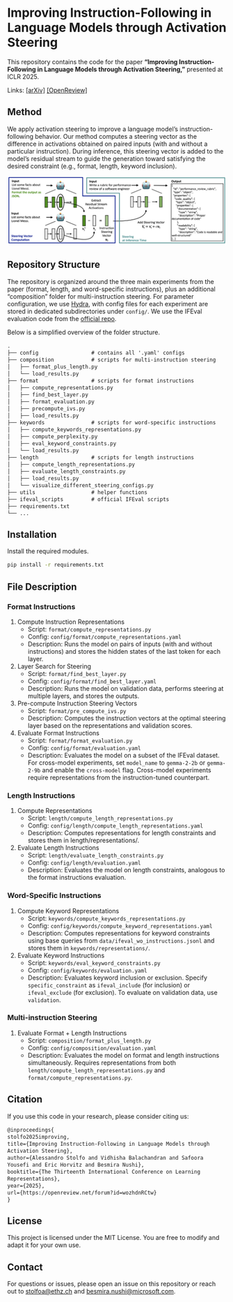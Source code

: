 # Improving Instruction-Following in Language Models through Activation Steering

This repository contains the code for the paper **“Improving Instruction-Following in Language Models through Activation Steering,”** presented at ICLR 2025.

Links: [[arXiv]](https://arxiv.org/abs/2410.12877) [[OpenReview]](https://openreview.net/forum?id=wozhdnRCtw)



## Method

We apply activation steering to improve a language model’s instruction-following behavior. 
Our method computes a steering vector as the difference in activations obtained on paired inputs (with and without a particular instruction). During inference, this steering vector is added to the model’s residual stream to guide the generation toward satisfying the desired constraint (e.g., format, length, keyword inclusion).

![Method Overview](assets/fig1.png)

## Repository Structure

The repository is organized around the three main experiments from the paper (format, length, and word-specific instructions), plus an additional “composition” folder for multi-instruction steering. For parameter configuration, we use [Hydra](https://hydra.cc), with config files for each experiment are stored in dedicated subdirectories under `config/`. We use the IFEval evaluation code from the [official repo](https://github.com/google-research/google-research/tree/master/instruction_following_eval).

Below is a simplified overview of the folder structure.

```
.
├── config                 # contains all '.yaml' configs
├── composition            # scripts for multi-instruction steering
│   ├── format_plus_length.py
│   └── load_results.py
├── format                 # scripts for format instructions
│   ├── compute_representations.py
│   ├── find_best_layer.py
│   ├── format_evaluation.py
│   ├── precompute_ivs.py
│   ├── load_results.py
├── keywords               # scripts for word-specific instructions
│   ├── compute_keywords_representations.py
│   ├── compute_perplexity.py
│   ├── eval_keyword_constraints.py
│   └── load_results.py
├── length                 # scripts for length instructions
│   ├── compute_length_representations.py
│   ├── evaluate_length_constraints.py
│   ├── load_results.py
│   └── visualize_different_steering_configs.py
├── utils                  # helper functions
├── ifeval_scripts         # official IFEval scripts
├── requirements.txt
└── ...
```



## Installation

Install the required modules. 
```bash
pip install -r requirements.txt
```


## File Description

### Format Instructions

1.	Compute Instruction Representations
    -	Script: `format/compute_representations.py`
    -	Config: `config/format/compute_representations.yaml`
    -	Description: Runs the model on pairs of inputs (with and without instructions) and stores the hidden states of the last token for each layer.
2.	Layer Search for Steering
    - Script: `format/find_best_layer.py`
    - Config: `config/format/find_best_layer.yaml`
    - Description: Runs the model on validation data, performs steering at multiple layers, and stores the outputs.
3.	Pre-compute Instruction Steering Vectors
    - Script: `format/pre_compute_ivs.py`
    - Description: Computes the instruction vectors at the optimal steering layer based on the representations and validation scores.
4. Evaluate Format Instructions
    - Script: `format/format_evaluation.py`
    - Config: `config/format/evaluation.yaml`
    - Description: Evaluates the model on a subset of the IFEval dataset. For cross-model experiments, set `model_name` to `gemma-2-2b` or `gemma-2-9b` and enable the `cross-model` flag. Cross-model experiments require representations from the instruction-tuned counterpart.


### Length Instructions
1. Compute Representations
    - Script: `length/compute_length_representations.py`
    - Config: `config/length/compute_length_representations.yaml`
    - Description: Computes representations for length constraints and stores them in length/representations/.
2.	Evaluate Length Instructions
    - Script: `length/evaluate_length_constraints.py`
    - Config: `config/length/evaluation.yaml`
    - Description: Evaluates the model on length constraints, analogous to the format instructions evaluation.


### Word-Specific Instructions
1.	Compute Keyword Representations
    - Script: `keywords/compute_keywords_representations.py`
    - Config: `config/keywords/compute_keyword_representations.yaml`
    - Description: Computes representations for keyword constraints using base queries from `data/ifeval_wo_instructions.jsonl`  and stores them in `keywords/representations/`.
2.	Evaluate Keyword Instructions
    - Script: `keywords/eval_keyword_constraints.py`
    - Config: `config/keywords/evaluation.yaml`
    - Description: Evaluates keyword inclusion or exclusion. Specify `specific_constraint` as `ifeval_include` (for inclusion) or `ifeval_exclude` (for exclusion). To evaluate on validation data, use `validation`.


### Multi-instruction Steering

1. Evaluate Format + Length Instructions
    - Script: `composition/format_plus_length.py`
    - Config: `config/composition/evaluation.yaml`
    - Description: Evaluates the model on format and length instructions simultaneously. Requires representations from both `length/compute_length_representations.py` and `format/compute_representations.py`.


## Citation

If you use this code in your research, please consider citing us:

```
@inproceedings{
stolfo2025improving,
title={Improving Instruction-Following in Language Models through Activation Steering},
author={Alessandro Stolfo and Vidhisha Balachandran and Safoora Yousefi and Eric Horvitz and Besmira Nushi},
booktitle={The Thirteenth International Conference on Learning Representations},
year={2025},
url={https://openreview.net/forum?id=wozhdnRCtw}
}
```


## License

This project is licensed under the MIT License. You are free to modify and adapt it for your own use.

## Contact

For questions or issues, please open an issue on this repository or reach out to [stolfoa@ethz.ch](mailto:stolfoa@ethz.ch) and [besmira.nushi@microsoft.com](mailto:besmira.nushi@microsoft.com).





